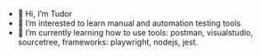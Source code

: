 - 👋 Hi, I’m Tudor 
- 👀 I’m interested to learn manual and automation testing tools
- 🌱 I’m currently learning how to use tools: postman, visualstudio, sourcetree, frameworks: playwright, nodejs, jest.


<!---
Tudor7777/Tudor7777 is a ✨ special ✨ repository because its `README.md` (this file) appears on your GitHub profile.
You can click the Preview link to take a look at your changes.
--->
